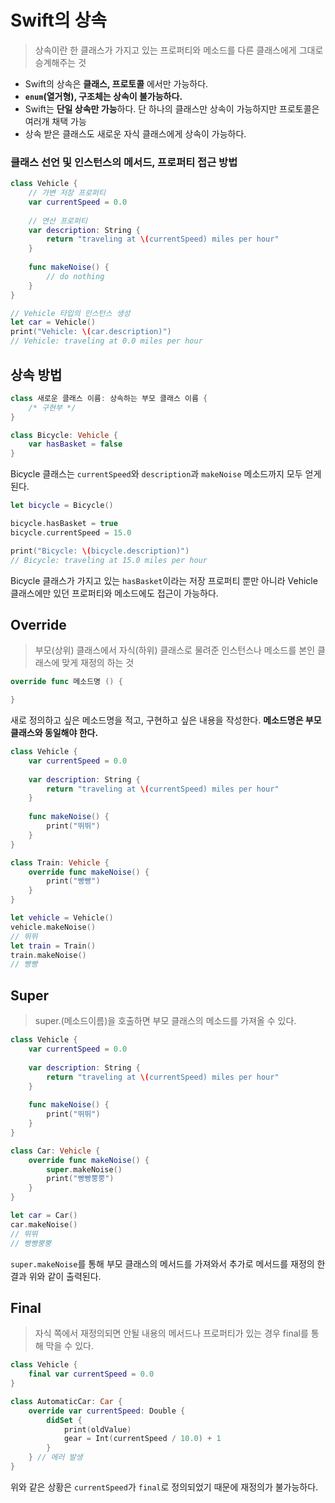 # Swift의 상속

> 상속이란 한 클래스가 가지고 있는 프로퍼티와 메소드를 다른 클래스에게 그대로 승계해주는 것

- Swift의 상속은 **클래스, 프로토콜** 에서만 가능하다.
- **`enum`(열거형), 구조체는 상속이 불가능하다.**
- Swift는 **단일 상속만 가능**하다.
	단 하나의 클래스만 상속이 가능하지만 프로토콜은 여러개 채택 가능
- 상속 받은 클래스도 새로운 자식 클래스에게 상속이 가능하다.

### 클래스 선언 및 인스턴스의 메서드, 프로퍼티 접근 방법
```swift
class Vehicle {
    // 가변 저장 프로퍼티
    var currentSpeed = 0.0
    
    // 연산 프로퍼티
    var description: String {
        return "traveling at \(currentSpeed) miles per hour"
    }
    
    func makeNoise() {
        // do nothing
    }
}

// Vehicle 타입의 인스턴스 생성
let car = Vehicle()
print("Vehicle: \(car.description)")
// Vehicle: traveling at 0.0 miles per hour
```

## 상속 방법

```swift
class 새로운 클래스 이름: 상속하는 부모 클래스 이름 {
    /* 구현부 */
}
```
```swift
class Bicycle: Vehicle {
    var hasBasket = false
}
```
Bicycle 클래스는 `currentSpeed`와 `description`과 `makeNoise` 메소드까지 모두 얻게 된다.

```swift
let bicycle = Bicycle()

bicycle.hasBasket = true
bicycle.currentSpeed = 15.0

print("Bicycle: \(bicycle.description)")
// Bicycle: traveling at 15.0 miles per hour
```
Bicycle 클래스가 가지고 있는 `hasBasket`이라는 저장 프로퍼티 뿐만 아니라 Vehicle 클래스에만 있던 프로퍼티와 메소드에도 접근이 가능하다.

## Override

> 부모(상위) 클래스에서 자식(하위) 클래스로 물려준 인스턴스나 메소드를 본인 클래스에 맞게 재정의 하는 것

```swift
override func 메소드명 () {

}
```
새로 정의하고 싶은 메소드명을 적고, 구현하고 싶은 내용을 작성한다. **메소드명은 부모 클래스와 동일해야 한다.**

```swift
class Vehicle {
    var currentSpeed = 0.0
    
    var description: String {
        return "traveling at \(currentSpeed) miles per hour"
    }
    
    func makeNoise() {
        print("뛰뛰")
    }
}

class Train: Vehicle {
    override func makeNoise() {
        print("빵빵")
    }
}

let vehicle = Vehicle()
vehicle.makeNoise()
// 뛰뛰
let train = Train()
train.makeNoise()
// 빵빵
```

## Super

> super.(메소드이름)을 호출하면 부모 클래스의 메소드를 가져올 수 있다.

```swift
class Vehicle {
    var currentSpeed = 0.0
    
    var description: String {
        return "traveling at \(currentSpeed) miles per hour"
    }
    
    func makeNoise() {
        print("뛰뛰")
    }
}

class Car: Vehicle {
    override func makeNoise() {
        super.makeNoise()
        print("빵빵뿡뿡")
    }
}

let car = Car()
car.makeNoise()
// 뛰뛰
// 빵빵뿡뿡
```
`super.makeNoise`를 통해 부모 클래스의 메서드를 가져와서 추가로 메서드를 재정의 한 결과 위와 같이 출력된다.

## Final

> 자식 쪽에서 재정의되면 안될 내용의 메서드나 프로퍼티가 있는 경우 final를 통해 막을 수 있다.

```swift
class Vehicle {
    final var currentSpeed = 0.0
}

class AutomaticCar: Car {
    override var currentSpeed: Double {
        didSet {
        	print(oldValue)
            gear = Int(currentSpeed / 10.0) + 1
        }
    } // 에러 발생
}
```

위와 같은 상황은 `currentSpeed`가 `final`로 정의되었기 때문에 재정의가 불가능하다.
